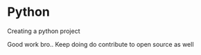 # Python
Creating a python project


Good work bro.. Keep doing do contribute to open source as well
